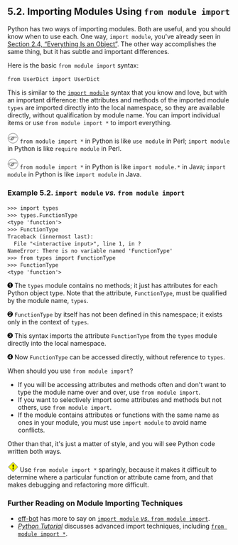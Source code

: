 

5.2. Importing Modules Using `from module import`
-------------------------------------------------

Python has two ways of importing modules. Both are useful, and you
should know when to use each. One way, `import module`, you've already
seen in [Section 2.4, “Everything Is an
Object”](../getting_to_know_python/everything_is_an_object.html "2.4. Everything Is an Object").
The other way accomplishes the same thing, but it has subtle and
important differences.

Here is the basic `from module import` syntax:

    from UserDict import UserDict

This is similar to the
[`import module`](../getting_to_know_python/everything_is_an_object.html#odbchelper.import "Example 2.3. Accessing the buildConnectionString Function's doc string")
syntax that you know and love, but with an important difference: the
attributes and methods of the imported module `types` are imported
directly into the local namespace, so they are available directly,
without qualification by module name. You can import individual items or
use `from module import *` to import everything.


![Note](../images/note.png) 
`from module import *` in Python is like `use module` in Perl; `import module` in Python is like `require module` in Perl. 


![Note](../images/note.png) 
`from module import *` in Python is like `import module.*` in Java; `import module` in Python is like `import module` in Java. 

### Example 5.2. `import module` *vs.* `from module import`

    >>> import types
    >>> types.FunctionType             
    <type 'function'>
    >>> FunctionType                   
    Traceback (innermost last):
      File "<interactive input>", line 1, in ?
    NameError: There is no variable named 'FunctionType'
    >>> from types import FunctionType 
    >>> FunctionType                   
    <type 'function'>



[![1](../images/callouts/1.png)](#fileinfo.import.1.1) The `types` module contains no methods; it just has attributes for each Python object type. Note that the attribute, `FunctionType`, must be qualified by the module name, `types`. 

[![2](../images/callouts/2.png)](#fileinfo.import.1.2) `FunctionType` by itself has not been defined in this namespace; it exists only in the context of `types`. 

[![3](../images/callouts/3.png)](#fileinfo.import.1.3) This syntax imports the attribute `FunctionType` from the `types` module directly into the local namespace. 

[![4](../images/callouts/4.png)](#fileinfo.import.1.4) Now `FunctionType` can be accessed directly, without reference to `types`. 

When should you use `from module import`?

-   If you will be accessing attributes and methods often and don't want
    to type the module name over and over, use `from module import`.
-   If you want to selectively import some attributes and methods but
    not others, use `from module import`.
-   If the module contains attributes or functions with the same name as
    ones in your module, you must use `import module` to avoid name
    conflicts.

Other than that, it's just a matter of style, and you will see Python
code written both ways.


![Caution](../images/caution.png) 
Use `from module import *` sparingly, because it makes it difficult to determine where a particular function or attribute came from, and that makes debugging and refactoring more difficult. 

### Further Reading on Module Importing Techniques

-   [eff-bot](http://www.effbot.org/guides/) has more to say on
    [`import module` *vs.*
    `from module import`](http://www.effbot.org/guides/import-confusion.htm).
-   [*Python Tutorial*](http://www.python.org/doc/current/tut/tut.html)
    discusses advanced import techniques, including
    [`from module import *`](http://www.python.org/doc/current/tut/node8.html#SECTION008410000000000000000).

  

